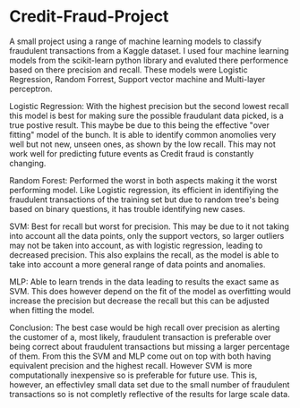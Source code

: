 # Credit-Fraud-Project
A small project using a range of machine learning models to classify fraudulent transactions from a Kaggle dataset. I used four machine learning models from the scikit-learn python library and evaluted there performence based on there precision and recall. These models were Logistic Regression, Random Forrest, Support vector machine and Multi-layer perceptron.

Logistic Regression: With the highest precision but the second lowest recall this model is best for making sure the possible fraudulant data picked, is a true postive result. This maybe be due to this being the effective "over fitting" model of the bunch. It is able to identify common anomolies very well but not new, unseen ones, as shown by the low recall. This may not work well for predicting future events as Credit fraud is constantly changing.

Random Forest: Performed the worst in both aspects making it the worst performing model. Like Logistic regression, its efficient in identifiying the fraudulent transactions of the training set but due to random tree's being based on binary questions, it has trouble identifying new cases.

SVM: Best for recall but worst for precision. This may be due to it not taking into account all the data points, only the support vectors, so larger outliers may not be taken into account, as with logistic regression, leading to decreased precision. This also explains the recall, as the model is able to take into account a more general range of data points and anomalies.

MLP: Able to learn trends in the data leading to results the exact same as SVM. This does however depend on the fit of the model as overfitting would increase the precision but decrease the recall but this can be adjusted when fitting the model.

Conclusion: The best case would be high recall over precision as alerting the customer of a, most likely, fraudulent transaction is preferable over being correct about fraudulent transactions but missing a larger percentage of them. From this the SVM and MLP come out on top with both having equivalent precision and the highest recall. However SVM is more computationally inexpensive so is preferable for future use. This is, however, an effectivley small data set due to the small number of fraudulent transactions so is not completly reflective of the results for large scale data.

